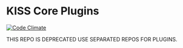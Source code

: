 # KISS Core Plugins
[![Code Climate](https://codeclimate.com/github/dmitrykuzmenkov/kisscore-plugins/badges/gpa.svg)](https://codeclimate.com/github/dmitrykuzmenkov/kisscore-plugins)

THIS REPO IS DEPRECATED USE SEPARATED REPOS FOR PLUGINS.
